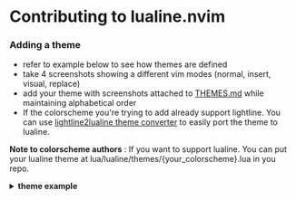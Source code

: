 # Contributing to lualine.nvim

### Adding a theme

* refer to example below to see how themes are defined
* take 4 screenshots showing a different vim modes (normal, insert, visual, replace)
* add your theme with screenshots attached to [THEMES.md](./THEMES.md) while maintaining alphabetical order
* If the colorscheme you're trying to add already support lightline. You can use
[lightline2lualine theme converter](https://gist.github.com/shadmansaleh/000871c9a608a012721c6acc6d7a19b9) to easily port the theme to lualine.

**Note to colorscheme authors** : If you want to support lualine. You can put your
lualine theme at lua/lualine/themes/{your_colorscheme}.lua in you repo.

<details>
<summary><b>theme example</b></summary>

To create a custom theme you need to define a colorscheme for each of vim's modes. Each mode has a `fg` and `bg` field for every lualine section.
To specify colors you can use #rrggbb/color_name(like: red)/cterm_color(0-255).
You can add special effects with `gui`.

Though the example shows a,b,c being set you can specify theme for x, y, z too.
But if unspecified then they default to c, b, a sections theme respectively .
 Also all modes theme defaults to normal modes theme.

Adding theme is really easy in lua. Here is and example of a gruvbox theme.
```lua
local colors = {
  black        = '#282828',
  white        = '#ebdbb2',
  red          = '#fb4934',
  green        = '#b8bb26',
  blue         = '#83a598',
  yellow       = '#fe8019',
  gray         = '#a89984',
  darkgray     = '#3c3836',
  lightgray    = '#504945',
  inactivegray = '#7c6f64',
}
return {
  normal = {
    a = {bg = colors.gray, fg = colors.black, gui = 'bold'},
    b = {bg = colors.lightgray, fg = colors.white},
    c = {bg = colors.darkgray, fg = colors.gray}
  },
  insert = {
    a = {bg = colors.blue, fg = colors.black, gui = 'bold'},
    b = {bg = colors.lightgray, fg = colors.white},
    c = {bg = colors.lightgray, fg = colors.white}
  },
  visual = {
    a = {bg = colors.yellow, fg = colors.black, gui = 'bold'},
    b = {bg = colors.lightgray, fg = colors.white},
    c = {bg = colors.inactivegray, fg = colors.black}
  },
  replace = {
    a = {bg = colors.red, fg = colors.black, gui = 'bold'},
    b = {bg = colors.lightgray, fg = colors.white},
    c = {bg = colors.black, fg = colors.white}
  },
  command = {
    a = {bg = colors.green, fg = colors.black, gui = 'bold'},
    b = {bg = colors.lightgray, fg = colors.white},
    c = {bg = colors.inactivegray, fg = colors.black}
  },
  inactive = {
    a = {bg = colors.darkgray, fg = colors.gray, gui = 'bold'},
    b = {bg = colors.darkgray, fg = colors.gray},
    c = {bg = colors.darkgray, fg = colors.gray}
  }
}
require('lualine').setup {options = {theme = gruvbox}}
```

</details>
